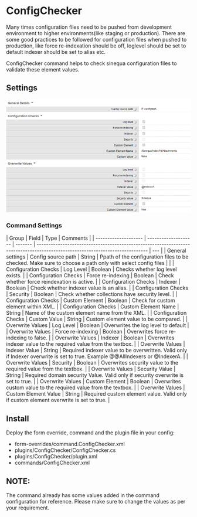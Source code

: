 # ConfigChecker

Many times configuration files need to be pushed from development environment to higher environments(like staging or production).
There are some good practices to be followed for configuration files when pushed to production, like force re-indexation should be off, loglevel should be set to default indexer should be set to alias etc.

ConfigChecker command helps to check sinequa configuration files to validate these element values.

## Settings

![Form](doc/images/configCheckForm.PNG "Form")

### Command Settings

| Group                | Field                | Type    | Comments                                                                                                                      |
| -------------------- | -------------------- | ------- | ----------------------------------------------------------------------------------------------------------------------------- | --- |
| General settings     | Config source path   | String  | Ppath of the configuration files to be checked. Make sure to choose a path only with select config files                      |     |
| Configuration Checks | Log Level            | Boolean | Checks whether log level exists.                                                                                              |
| Configuration Checks | Force re-indexing    | Boolean | Check whether force reindexation is active.                                                                                   |
| Configuration Checks | Indexer              | Boolean | Check whether indexer value is an alias.                                                                                      |
| Configuration Checks | Security             | Boolean | Check whether collections have security level.                                                                                |
| Configuration Checks | Custom Element       | Boolean | Check for custom element within XML.                                                                                          |
| Configuration Checks | Custom Element Name  | String  | Name of the custom element name from the XML.                                                                                 |
| Configuration Checks | Custom Value         | String  | Custom element value to be compared.                                                                                          |
| Overwrite Values     | Log Level            | Boolean | Overwrites the log level to default                                                                                           |
| Overwrite Values     | Force re-indexing    | Boolean | Overwrites force re-indexing to false.                                                                                        |
| Overwrite Values     | Indexer              | Boolean | Overwrites indexer value to the required value from the textbox.                                                              |
| Overwrite Values     | Indexer Value        | String  | Required indexer value to be overwritten. Valid only if Indexer overwrite is set to true. Example @@AllIndexers or @IndexerA. |
| Overwrite Values     | Security             | Boolean | Overwrites security value to the required value from the textbox.                                                             |
| Overwrite Values     | Security Value       | String  | Required domain security Value. Valid only if security overwrite is set to true.                                              |
| Overwrite Values     | Custom Element       | Boolean | Overwrites custom value to the required value from the textbox.                                                               |
| Overwrite Values     | Custom Element Value | String  | Required custom element value. Valid only if custom element overwrite is set to true.                                         |

## Install

Deploy the form override, command and the plugin file in your config:

- form-overrides/command.ConfigChecker.xml
- plugins/ConfigChecker/ConfigChecker.cs
- plugins/ConfigChecker/plugin.xml
- commands/ConfigChecker.xml

## NOTE:

The command already has some values added in the command configuration for reference. Please make sure to change the values as per your requirement.
